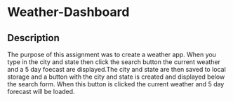 # Weather-Dashboard

## Description

The purpose of this assignment was to create a weather app. When you type in the city and state then click the search button the current weather and a 5 day foecast are displayed.The city and state are then saved to local storage and a button with the city and state is created and displayed below the search form. When this button is clicked the current weather and 5 day forecast will be loaded.
